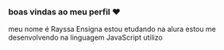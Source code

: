 ### boas vindas ao meu perfil ♥
meu nome é Rayssa Ensigna
estou etudando na alura 
estou me desenvolvendo na linguagem JavaScript
utilizo 
